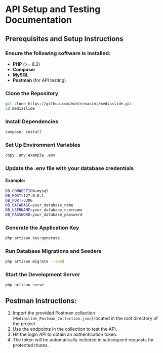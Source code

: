 # API Setup and Testing Documentation

## Prerequisites and Setup Instructions

### Ensure the following software is installed:

-   **PHP** (>= 8.2)
-   **Composer**
-   **MySQL**
-   **Postman** (for API testing)

### Clone the Repository

```bash
git clone https://github.com/mohtermanini/mediaslide.git
cd mediaslide
```

### Install Dependencies

```bash
composer install
```

### Set Up Environment Variables

```bash
copy .env.example .env
```

### Update the .env file with your database credentials

#### Example:

```bash
DB_CONNECTION=mysql
DB_HOST=127.0.0.1
DB_PORT=3306
DB_DATABASE=your_database_name
DB_USERNAME=your_database_username
DB_PASSWORD=your_database_password
```

### Generate the Application Key
 ```bash
php artisan key:generate
```

### Run Database Migrations and Seeders

```bash
php artisan migrate --seed
```

### Start the Development Server

```bash
php artisan serve
```

## Postman Instructions:

1. Import the provided Postman collection (`Mediaslide_Postman_Collection.json`) located in the root directory of the project.
2. Use the endpoints in the collection to test the API.
3. Hit the login API to obtain an authentication token.
4. The token will be automatically included in subsequent requests for protected routes.
